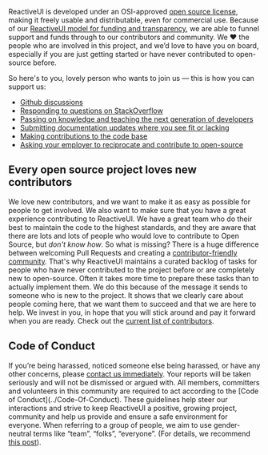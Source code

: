 <p>
ReactiveUI is developed under an OSI-approved <a href="https://github.com/reactiveui/ReactiveUI/blob/main/LICENSE">open source license</a>, making it freely usable and distributable, even for commercial use. Because of our <a href="https://github.com/sponsors/reactivemarbles">ReactiveUI model for funding and transparency</a>, we are able to funnel support and funds through to our contributors and community. We ❤ the people who are involved in this project, and we’d love to have you on board, especially if you are just getting started or have never contributed to open-source before.
</p>

<p>
So here's to you, lovely person who wants to join us — this is how you can support us:
</p>

<ul>
    <li>
        <a href="https://github.com/reactiveui/ReactiveUI/discussions" target="_blank">Github discussions</a>
    </li>
    <li>
        <a href="https://stackoverflow.com/questions/tagged/reactiveui" target="_blank">Responding to questions on StackOverflow</a>
    </li>
    <li>
        <a href="https://ericsink.com/entries/dont_use_rxui.html" target="_blank">Passing on knowledge and teaching the next generation of developers</a>
    </li>
    <li>
        <a href="@Context.GetLink("/docs")" target="_blank">Submitting documentation updates where you see fit or lacking</a>
    </li>
    <li>
        <a href="https://github.com/reactiveui/ReactiveUI">Making contributions to the code base</a>
    </li>
    <li>
        <a href="https://github.com/github/balanced-employee-ip-agreement" target="_blank">Asking your employer to reciprocate and contribute to open-source</a>
    </li>
</ul>

<h2> Every open source project loves new contributors </h2>
<p>
    We love new contributors, and we want to make it as easy as possible for people to get involved.
    We also want to make sure that you have a great experience contributing to ReactiveUI.
    We have a great team who do their best to maintain the code to the highest standards, and they are aware that there are lots and lots of people who would love to contribute to Open Source, but <i>don't know how</i>.
    So what is missing?
    There is a huge difference between welcoming Pull Requests and creating a <a href="https://lwn.net/Articles/688542/" target="_blank">contributor-friendly community</a>.
    That's why ReactiveUI maintains a curated backlog of tasks for people who have never contributed to the project before or are completely new to open-source</a>.
    Often it takes more time to prepare these tasks than to actually implement them.
    We do this because of the message it sends to someone who is new to the project.
    It shows that we clearly care about people coming here, that we want them to succeed and that we are here to help.
    We invest in you, in hope that you will stick around and pay it forward when you are ready.
    Check out the <a href="https://github.com/reactiveui/ReactiveUI/graphs/contributors">current list of contributors</a>.
</p>

<h2>Code of Conduct</h2>
<p>
    If you’re being harassed, noticed someone else being harassed, or have any other concerns, please <a href="mailto:hello@reactiveui.net">contact us immediately</a>. Your reports will be taken seriously and will not be dismissed or argued with. All members, committers and volunteers in this community are required to act according to the [Code of Conduct](../Code-Of-Conduct). These guidelines help steer our interactions and strive to keep ReactiveUI a positive, growing project, community and help us provide and ensure a safe environment for everyone. When referring to a group of people, we aim to use gender-neutral terms like “team”, “folks”, “everyone”. (For details, we recommend <a href="https://modelviewculture.com/pieces/gendered-language-feature-or-bug-in-software-documentation" target="_blank">this post</a>).
</p>
